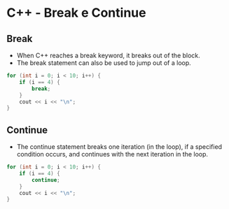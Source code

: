 # C++ - Break e Continue

## Break

- When C++ reaches a break keyword, it breaks out of the block.
- The break statement can also be used to jump out of a loop.

~~~cpp
for (int i = 0; i < 10; i++) {
    if (i == 4) {
        break;
    }
    cout << i << "\n";
}
~~~

## Continue

- The continue statement breaks one iteration (in the loop), if a specified condition occurs, and continues with the next iteration in the loop.

~~~cpp
for (int i = 0; i < 10; i++) {
    if (i == 4) {
        continue;
    }
    cout << i << "\n";
} 
~~~